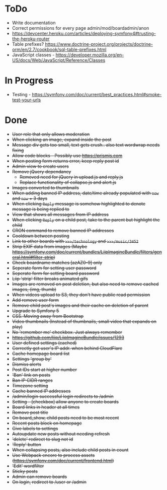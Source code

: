 ToDo
====
 * Write documentation
 * Correct permissions for every page admin/mod/boardadmin/anon
 * https://devcenter.heroku.com/articles/deploying-symfony4#trusting-the-heroku-router
 * Table prefixes? https://www.doctrine-project.org/projects/doctrine-orm/en/2.7/cookbook/sql-table-prefixes.html
 * JavaScript classes - https://developer.mozilla.org/en-US/docs/Web/JavaScript/Reference/Classes

In Progress
===========
 * Testing - https://symfony.com/doc/current/best_practices.html#smoke-test-your-urls

Done
====
 * ~~User role that only allows moderation~~
 * ~~When clicking an image, expand inside the post~~
 * ~~Message div gets too small, text gets crush.. also text wordwrap needs fixing~~
 * ~~Allow code blocks - Possibly use https://prismjs.com~~
 * ~~When posting form returns error, keep reply post id~~
 * ~~Admin view to create users~~
 * ~~Remove jQuery dependancy~~
   * ~~Removed need for jQuery in upload.js and reply.js~~
   * ~~Replace functionality of collapse.js and alert.js~~
 * ~~Images converted to thumbnails~~
 * ~~When adding banned IP address, date/time already populated with `now` and `now` + 3 days~~
 * ~~When clicking `Reply` message is somehow highlighted to denote message is being replied to~~
 * ~~View that shows all messages from IP address~~
 * ~~When clicking `Reply` on a child post, take to the parent but highlight the child~~
 * ~~CRON command to remove banned IP addresses~~
 * ~~Cooldown between posting~~
 * ~~Link to other boards with `>>>/technology` and `>>>/music/3452`~~
 * ~~Strip EXIF data from images (Maybe https://symfony.com/doc/current/bundles/LiipImagineBundle/filters/general.html#filter-strip)~~
 * ~~Check boardname matches [azAZ0-9] only~~
 * ~~Seperate form for setting user password~~
 * ~~Seperate form for setting board password~~
 * ~~Liip 'strip' filter breaks animated gifs~~
 * ~~Images are removed on post deletion, but also need to remove cached images, (img, thumb)~~
 * ~~When videos upload to S3, they don't have public read permission~~
 * ~~Add remove user form~~
 * ~~Remove child post's images and their cache on deletion of parent~~
 * ~~Upgrade to Symfony 5~~
 * ~~CSS. Moving away from Bootstrap~~
 * ~~Video thumbnails (Instead of thumbnails, small video that expands on play)~~
 * ~~No 'remember me' checkbox. Just always remember~~
 * ~~https://github.com/liip/LiipImagineBundle/issues/1293~~
 * ~~User defined settings (cached)~~
 * ~~Correctly get user's IP addr. when behind CloudFlare~~
 * ~~Cache homepage board list~~
 * ~~Settings 'group by'~~
 * ~~Dismiss alerts~~
 * ~~Post IDs start at higher number~~
 * ~~'Ban' link on posts~~
 * ~~Ban IP CIDR ranges~~
 * ~~Timezone setting~~
 * ~~Cache banned IP addresses~~
 * ~~/admin/login successful login redirects to /admin~~
 * ~~Setting - [checkbox] allow anyone to create boards~~
 * ~~Board links in header at all times~~
 * ~~Remove post title~~
 * ~~On board_show, child posts need to be most recent~~
 * ~~Recent posts block on homepage~~
 * ~~Give labels to settings~~
 * ~~Autoupdate new posts without needing refresh~~
 * ~~'delete' redirect to slug not id~~
 * ~~'Reply' button~~
 * ~~When collapsing posts, also include child posts in count~~
 * ~~Use Webpack encore to process assets (https://symfony.com/doc/current/frontend.html)~~
 * ~~'Edit' wordfilter~~
 * ~~Sticky posts~~
 * ~~Admin can remove boards~~
 * ~~On login, redirect to /user or /admin~~
